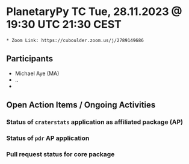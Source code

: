 # PlanetaryPy TC  Tue, 28.11.2023 @ 19:30 UTC 21:30 CEST
	* Zoom Link: https://cuboulder.zoom.us/j/2789149686

## Participants
- Michael Aye (MA)
- ..
- 
## Open Action Items / Ongoing Activities

### Status of `craterstats` application as affiliated package (AP)

### Status of `pdr` AP application

### Pull request status for core package

